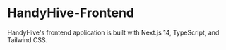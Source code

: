 # HandyHive-Frontend
HandyHive's frontend application is built with Next.js 14, TypeScript, and Tailwind CSS.
